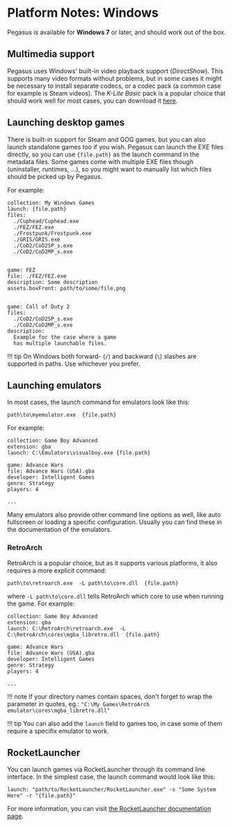 # Platform Notes: Windows

Pegasus is available for **Windows 7** or later, and should work out of the box.

## Multimedia support

Pegasus uses Windows' built-in video playback support (*DirectShow*). This supports many video formats without problems, but in some cases it might be necessary to install separate codecs, or a codec pack (a common case for example is Steam videos). The *K-Lite Basic* pack is a popular choice that should work well for most cases, you can download it [here](https://www.codecguide.com/download_kl.htm).

## Launching desktop games

There is built-in support for Steam and GOG games, but you can also launch standalone games too if you wish. Pegasus can launch the EXE files directly, so you can use `{file.path}` as the launch command in the metadata files. Some games come with multiple EXE files though (uninstaller, runtimes, ...), so you might want to manually list which files should be picked up by Pegasus.

For example:

```make
collection: My Windows Games
launch: {file.path}
files:
  ./Cuphead/Cuphead.exe
  ./FEZ/FEZ.exe
  ./Frostpunk/Frostpunk.exe
  ./GRIS/GRIS.exe
  ./CoD2/CoD2SP_s.exe
  ./CoD2/CoD2MP_s.exe


game: FEZ
file: ./FEZ/FEZ.exe
description: Some description
assets.boxFront: path/to/some/file.png


game: Call of Duty 2
files:
  ./CoD2/CoD2SP_s.exe
  ./CoD2/CoD2MP_s.exe
description:
  Example for the case where a game
  has multiple launchable files.
```

!!! tip
    On Windows both forward- (`/`) and backward (`\`) slashes are supported in paths. Use whichever you prefer.


## Launching emulators

In most cases, the launch command for emulators look like this:

`path\to\myemulator.exe  {file.path}`

For example:

```make
collection: Game Boy Advanced
extension: gba
launch: C:\Emulators\visualboy.exe {file.path}

game: Advance Wars
file: Advance Wars (USA).gba
developer: Intelligent Games
genre: Strategy
players: 4

...
```

Many emulators also provide other command line options as well, like auto fullscreen or loading a specific configuration. Usually you can find these in the documentation of the emulators.

### RetroArch

RetroArch is a popular choice, but as it supports various platforms, it also requires a more explicit command:

`path\to\retroarch.exe  -L path\to\core.dll  {file.path}`

where `-L path\to\core.dll` tells RetroArch which core to use when running the game. For example:

```make
collection: Game Boy Advanced
extension: gba
launch: C:\RetroArch\retroarch.exe  -L C:\RetroArch\cores\mgba_libretro.dll  {file.path}

game: Advance Wars
file: Advance Wars (USA).gba
developer: Intelligent Games
genre: Strategy
players: 4

...
```

!!! note
    If your directory names contain spaces, don't forget to wrap the parameter in quotes, eg.: `"C:\My Games\RetroArch emulator\cores\mgba_libretro.dll"`

!!! tip
    You can also add the `launch` field to games too, in case some of them require a specifix emulator to work.


## RocketLauncher

You can launch games via RocketLauncher through its command line interface. In the simplest case, the launch command would look like this:

`launch: "path/to/RocketLauncher/RocketLauncher.exe" -s "Some System Here" -r "{file.path}"`

For more information, you can visit [the RocketLauncher documentation page](http://www.rlauncher.com/wiki/index.php?title=RocketLauncher_Command_Line_Parameters).
